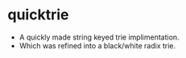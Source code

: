 quicktrie
=========

* A quickly made string keyed trie implimentation.
* Which was refined into a black/white radix trie.
